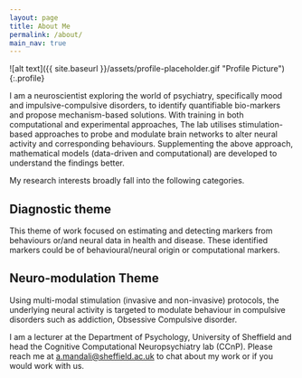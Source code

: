 ```yaml
---
layout: page
title: About Me
permalink: /about/
main_nav: true
---
```


![alt text]({{ site.baseurl }}/assets/profile-placeholder.gif "Profile Picture"){:.profile}

I am a neuroscientist exploring the world of psychiatry, specifically mood and impulsive-compulsive disorders, to identify quantifiable bio-markers and propose mechanism-based solutions. With training in both computational and experimental approaches, The lab utilises stimulation-based approaches to probe and modulate brain networks to alter neural activity and corresponding behaviours. Supplementing the above approach, mathematical models (data-driven and computational) are developed to understand the findings better.

My research interests broadly fall into the following categories. 


## Diagnostic theme

This theme of work focused on estimating and detecting markers from behaviours or/and neural data in health and disease. These identified markers could be of behavioural/neural origin or computational markers.


## Neuro-modulation Theme

Using multi-modal stimulation (invasive and non-invasive) protocols, the underlying neural activity is targeted to modulate behaviour in compulsive disorders such as addiction, Obsessive Compulsive disorder. 


I am a lecturer at the Department of Psychology, University of Sheffield and head the Cognitive Computational Neuropsychiatry lab (CCnP). Please reach me at a.mandali@sheffield.ac.uk to chat about my work or if you would work with us. 

[centrarium]: https://github.com/bencentra/centrarium
[bencentra]: http://bencentra.com
[jekyll]: https://github.com/jekyll/jekyll
